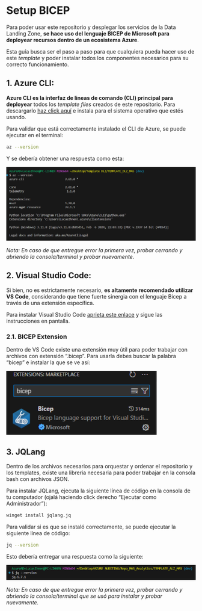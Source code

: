 # Setup BICEP

Para poder usar este repositorio y desplegar los servicios de la Data Landing Zone, **se hace uso del lenguaje BICEP de Microsoft para deployear recursos dentro de un ecosistema Azure**. 

Esta guía busca ser el paso a paso para que cualquiera pueda hacer uso de este *template* y poder instalar todos los componentes necesarios para su correcto funcionamiento.

## 1. Azure CLI:

**Azure CLI es la interfaz de lineas de comando (CLI) principal para deployear** todos los *template files* creados de este repositorio. Para descargarlo [haz click aquí](https://learn.microsoft.com/en-us/azure/azure-resource-manager/bicep/install#azure-cli) e instala para el sistema operativo que estés usando.

Para validar que está correctamente instalado el CLI de Azure, se puede ejecutar en el terminal:

```bash
az --version
```

Y se debería obtener una respuesta como esta:

![Untitled](images/az_response.png)

*Nota: En caso de que entregue error la primera vez, probar cerrando y abriendo la consola/terminal y probar nuevamente.*

## 2. Visual Studio Code:

Si bien, no es estrictamente necesario, **es altamente recomendado utilizar VS Code**, considerando que tiene fuerte sinergia con el lenguaje Bicep a través de una extensión específica. 

Para instalar Visual Studio Code [aprieta este enlace](https://code.visualstudio.com/download) y sigue las instrucciones en pantalla.

### 2.1. BICEP Extension

Dentro de VS Code existe una extensión muy útil para poder trabajar con archivos con extensión “.bicep”. Para usarla debes buscar la palabra “bicep” e instalar la que se ve así:

![Untitled](images/bicep_extension.png)

## 3. JQLang

Dentro de los archivos necesarios para orquestar y ordenar el repositorio y los templates, existe una libreria necesaria para poder trabajar en la consola bash con archivos JSON. 

Para instalar JQLang, ejecuta la siguiente línea de código en la consola de tu computador (ojalá haciendo click derecho “Ejecutar como Administrador”):

```bash
winget install jqlang.jq
```

Para validar si es que se instaló correctamente, se puede ejecutar la siguiente línea de código:

```bash
jq --version
```

Esto debería entregar una respuesta como la siguiente:

![Untitled](images/jq_response.png)

*Nota: En caso de que entregue error la primera vez, probar cerrando y abriendo la consola/terminal que se usó para instalar y probar nuevamente.*